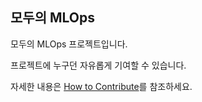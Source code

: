 ## 모두의 MLOps

모두의 MLOps 프로젝트입니다.

프로젝트에 누구던 자유롭게 기여할 수 있습니다.

자세한 내용은 [How to Contribute](https://mlops-for-all.github.io/docs/help/how-to-contribute/)를 참조하세요.
